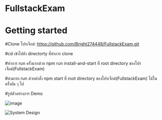 # FullstackExam
# Getting started

#Clone โปรเจ็กต์:
https://github.com/Bright274448/FullstackExam.git

#cd เข้าไปยัง directorty ที่ทำการ clone

#ทำการ run ครั้งแรกด้วย npm run install-and-start ที่ root directory ของโปรเจ็กต์(FullstackExam)

#สามารถ run ด้วยคำสั่ง npm start ที่ root directory ของโปรเจ็กต์(FullstackExam) ได้ในครั้งถัด ๆ ไป

#รูปตัวอย่างการ Demo

![image](https://github.com/Bright274448/ExamShortenerUrl/assets/76517020/24e2fdd2-6eb5-4102-8ffb-9a2017b74af2)



![System Design](https://github.com/Bright274448/ExamShortenerUrl/assets/76517020/58f682de-3355-4ec4-bae3-c4086345f19d)
